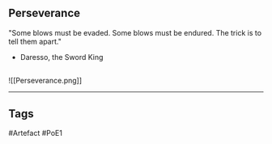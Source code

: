 ## Perseverance
"Some blows must be evaded. Some blows must be endured.
The trick is to tell them apart."
- Daresso, the Sword King
##
![[Perseverance.png]]

---
## Tags
#Artefact
#PoE1